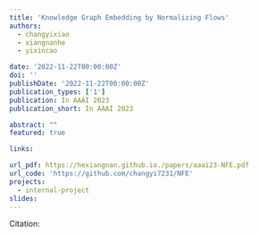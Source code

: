 ```yaml
---
title: 'Knowledge Graph Embedding by Normalizing Flows'
authors:
  - changyixiao
  - xiangnanhe
  - yixincao

date: '2022-11-22T00:00:00Z'
doi: ''
publishDate: '2022-11-22T00:00:00Z'
publication_types: ['1']
publication: In AAAI 2023 
publication_short: In AAAI 2023 

abstract: ""
featured: true

links:

url_pdf: https://hexiangnan.github.io./papers/aaai23-NFE.pdf
url_code: 'https://github.com/changyi7231/NFE'
projects:
  - internal-project
slides:
---
```




Citation:
